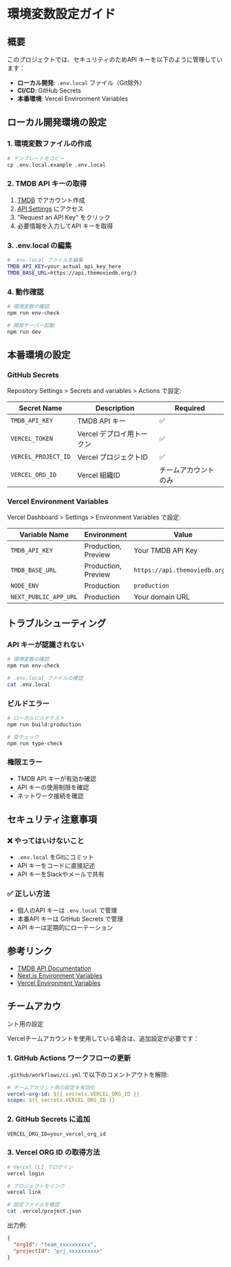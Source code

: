 # 環境変数設定ガイド

## 概要
このプロジェクトでは、セキュリティのためAPI キーを以下のように管理しています：

- **ローカル開発**: `.env.local` ファイル（Git除外）
- **CI/CD**: GitHub Secrets
- **本番環境**: Vercel Environment Variables

## ローカル開発環境の設定

### 1. 環境変数ファイルの作成
```bash
# テンプレートをコピー
cp .env.local.example .env.local
```

### 2. TMDB API キーの取得
1. [TMDB](https://www.themoviedb.org/) でアカウント作成
2. [API Settings](https://www.themoviedb.org/settings/api) にアクセス
3. "Request an API Key" をクリック
4. 必要情報を入力してAPI キーを取得

### 3. .env.local の編集
```bash
# .env.local ファイルを編集
TMDB_API_KEY=your_actual_api_key_here
TMDB_BASE_URL=https://api.themoviedb.org/3
```

### 4. 動作確認
```bash
# 環境変数の確認
npm run env-check

# 開発サーバー起動
npm run dev
```

## 本番環境の設定

### GitHub Secrets
Repository Settings > Secrets and variables > Actions で設定:

| Secret Name | Description | Required |
|-------------|-------------|----------|
| `TMDB_API_KEY` | TMDB API キー | ✅ |
| `VERCEL_TOKEN` | Vercel デプロイ用トークン | ✅ |
| `VERCEL_PROJECT_ID` | Vercel プロジェクトID | ✅ |
| `VERCEL_ORG_ID` | Vercel 組織ID | チームアカウントのみ |

### Vercel Environment Variables
Vercel Dashboard > Settings > Environment Variables で設定:

| Variable Name | Environment | Value |
|---------------|-------------|-------|
| `TMDB_API_KEY` | Production, Preview | Your TMDB API Key |
| `TMDB_BASE_URL` | Production, Preview | `https://api.themoviedb.org/3` |
| `NODE_ENV` | Production | `production` |
| `NEXT_PUBLIC_APP_URL` | Production | Your domain URL |

## トラブルシューティング

### API キーが認識されない
```bash
# 環境変数の確認
npm run env-check

# .env.local ファイルの確認
cat .env.local
```

### ビルドエラー
```bash
# ローカルビルドテスト
npm run build:production

# 型チェック
npm run type-check
```

### 権限エラー
- TMDB API キーが有効か確認
- API キーの使用制限を確認
- ネットワーク接続を確認

## セキュリティ注意事項

### ❌ やってはいけないこと
- `.env.local` をGitにコミット
- API キーをコードに直接記述
- API キーをSlackやメールで共有

### ✅ 正しい方法
- 個人のAPI キーは `.env.local` で管理
- 本番API キーは GitHub Secrets で管理
- API キーは定期的にローテーション

## 参考リンク
- [TMDB API Documentation](https://developers.themoviedb.org/3)
- [Next.js Environment Variables](https://nextjs.org/docs/basic-features/environment-variables)
- [Vercel Environment Variables](https://vercel.com/docs/concepts/projects/environment-variables)
## チームアカウ
ント用の設定

Vercelチームアカウントを使用している場合は、追加設定が必要です：

### 1. GitHub Actions ワークフローの更新
`.github/workflows/ci.yml` で以下のコメントアウトを解除:

```yaml
# チームアカウント用の設定を有効化
vercel-org-id: ${{ secrets.VERCEL_ORG_ID }}
scope: ${{ secrets.VERCEL_ORG_ID }}
```

### 2. GitHub Secrets に追加
```
VERCEL_ORG_ID=your_vercel_org_id
```

### 3. Vercel ORG ID の取得方法
```bash
# Vercel CLI でログイン
vercel login

# プロジェクトをリンク
vercel link

# 設定ファイルを確認
cat .vercel/project.json
```

出力例:
```json
{
  "orgId": "team_xxxxxxxxxx",
  "projectId": "prj_xxxxxxxxxx"
}
```
